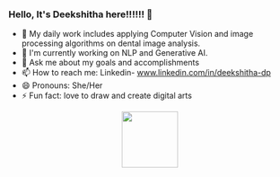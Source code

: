 ### Hello, It's Deekshitha here!!!!!! 👋


<!--**DeekshithaDPrakash/DeekshithaDPrakash** is a ✨ _special_ ✨ repository because its `README.md` (this file) appears on your GitHub profile.-->


- 🔭 My daily work includes applying Computer Vision and image processing algorithms on dental image analysis.
- 🌱 I'm currently working on NLP and Generative AI.<!--- 👯 I’m looking to collaborate on ...-->
- 💬 Ask me about my goals and accomplishments
- 📫 How to reach me: Linkedin- www.linkedin.com/in/deekshitha-dp
- 😄 Pronouns: She/Her
- ⚡ Fun fact: love to draw and create digital arts

<div id="header" align="center">
  <img src="[https://media.giphy.com/media/M9gbBd9nbDrOTu1Mqx/giphy.gif](https://media.giphy.com/media/HQHwvSBSy7s0AXOlWt/giphy.gif)" width="100"/>
</div>
